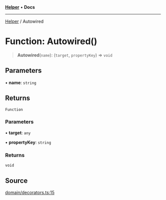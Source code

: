 [**Helper**](../README.md) • **Docs**

***

[Helper](../README.md) / Autowired

# Function: Autowired()

> **Autowired**(`name`): (`target`, `propertyKey`) => `void`

## Parameters

• **name**: `string`

## Returns

`Function`

### Parameters

• **target**: `any`

• **propertyKey**: `string`

### Returns

`void`

## Source

[domain/decorators.ts:15](https://github.com/data7expressions/data7expressions/blob/b16c30d7c6ef8837b57b5372523e67937b5f2850/packages/h3lp/src/lib/domain/decorators.ts#L15)
